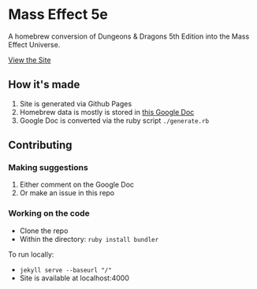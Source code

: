 # Mass Effect 5e
A homebrew conversion of Dungeons & Dragons 5th Edition into the Mass Effect Universe.

 [View the Site](https://queryluke.github.io/masseffect-5e)
 
 ## How it's made
 
 1. Site is generated via Github Pages
 2. Homebrew data is mostly is stored in [this Google Doc](https://docs.google.com/spreadsheets/d/1RilxN9RRAuSwZoeuC5YN5xwBvZNk7BuhASQKof44bBo/edit?usp=sharing)
 3. Google Doc is converted via the ruby script `./generate.rb`
 
 ## Contributing
 
 ### Making suggestions
 
 1. Either comment on the Google Doc
 2. Or make an issue in this repo
 
 ### Working on the code
 
 * Clone the repo
 * Within the directory: `ruby install bundler`
 
 To run locally:
 
 * `jekyll serve --baseurl "/"`
 * Site is available at localhost:4000
